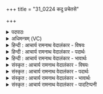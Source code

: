 +++
title = "31_0224 कदु प्रचेतसे"

+++
<details><summary>पदपाठः</summary>

क꣢त्। उ꣣। प्र꣡चे꣢꣯तसे। प्र। चे꣣तसे। महे꣢। व꣡चः꣢꣯। दे꣣वा꣡य꣢। श꣣स्यते। त꣢त्। इत्। हि। अ꣣स्य। व꣡र्ध꣢꣯नम्। २२४।
</details>

<details><summary>अधिमन्त्रम् (VC)</summary>

- इन्द्रः
- वामदेवो गौतमः
- गायत्री
- षड्जः
- ऐन्द्रं काण्डम्
</details>

<details><summary>हिन्दी : आचार्य रामनाथ वेदालंकार - विषयः</summary>

अगले मन्त्र में यह बताया गया है कि परमात्मा की स्तुति हम क्यों करें।
</details>

<details><summary>हिन्दी : आचार्य रामनाथ वेदालंकार - पदार्थः</summary>

पदार्थान्वयभाषाः -  (कत् उ) किसलिए (प्रचेतसे) प्रकृष्ट ज्ञान वा प्रकृष्ट चित्तवाले, (महे) महान् (देवाय) दिव्य गुण-कर्म-स्वभाववाले इन्द्र परमेश्वर के लिए (वचः) स्तुति-वचन (शस्यते) उच्चारण किया जाता है? यह प्रश्न है। इस प्रश्न का उत्तर है—(हि) क्योंकि (तत्) वह स्तुति-वचन (अस्य) इस स्तुतिकर्ता यजमान का (वर्धनम्) बढ़ानेवाला होता है ॥२॥
</details>

<details><summary>हिन्दी : आचार्य रामनाथ वेदालंकार - भावार्थः</summary>

भावार्थभाषाः -  परमेश्वर के लिए जो स्तुति-वचन कहे जाते हैं, उनसे स्तोता की ही वृद्धि और उन्नति होती है, यह जानना चाहिए ॥२॥
</details>

<details><summary>संस्कृत : आचार्य रामनाथ वेदालंकार - विषयः</summary>

अथ कुतोऽस्माभिर्देवस्य परमात्मनः स्तुतिः कार्येत्युच्यते।
</details>

<details><summary>संस्कृत : आचार्य रामनाथ वेदालंकार - पदार्थः</summary>

पदार्थान्वयभाषाः -  (कत्१ उ) किमर्थं खलु (प्रचेतसे) प्रकृष्टं चेतो ज्ञानं चित्तं वा यस्य तस्मै, प्रकृष्टज्ञानाय प्रकृष्टचित्ताय वा, (महे) महते, (देवाय) दिव्यगुणकर्मस्वभावाय इन्द्राय परमेश्वराय (वचः) स्तुतिवचनं (शस्यते) उच्चार्यते ? इति प्रश्नः। तदुत्तरं दीयते—(हि) यस्मात् (तत्) तत् स्तुतिवचनम् (इत्) निश्चयेन (अस्य२) स्तोतुर्यजमानस्य (वर्द्धनम्) वृद्धिकरं भवति ॥२॥
</details>

<details><summary>संस्कृत : आचार्य रामनाथ वेदालंकार - भावार्थः</summary>

भावार्थभाषाः -  परमेश्वराय यानि स्तुतिवचांस्युदीर्यन्ते तैः स्तोतुरेव वृद्धिरुन्नतिश्च भवतीति विज्ञेयम् ॥२॥
</details>

<details><summary>संस्कृत : आचार्य रामनाथ वेदालंकार - पादटिप्पनी</summary>

टिप्पणी:   १. कत्। किमः उत्तरस्याः पञ्चम्याः अत् आदेशः। कस्मात् कारणात्। उ इति पादपूरणः—इति वि०। २. अस्य देवस्य वर्धनं वृद्धिकरं भवति—इति भ०। अस्य यजमानस्य—इति सा०।
</details>